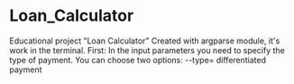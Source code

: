 # Loan_Calculator
Educational project "Loan Calculator"
Created with argparse module, it's work in the terminal.
First: In the input parameters you need to specify the type of payment. You can choose two options: --type=
differentiated payment
